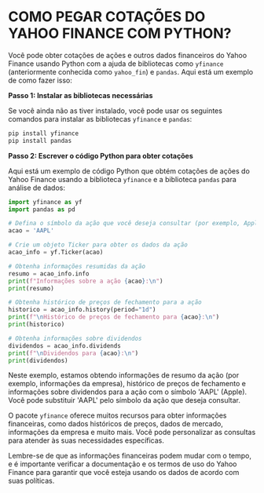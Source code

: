 # COMO PEGAR COTAÇÕES DO YAHOO FINANCE COM PYTHON?
Você pode obter cotações de ações e outros dados financeiros do Yahoo Finance usando Python com a ajuda de bibliotecas como `yfinance` (anteriormente conhecida como `yahoo_fin`) e `pandas`. Aqui está um exemplo de como fazer isso:

**Passo 1: Instalar as bibliotecas necessárias**

Se você ainda não as tiver instalado, você pode usar os seguintes comandos para instalar as bibliotecas `yfinance` e `pandas`:

```bash
pip install yfinance
pip install pandas
```

**Passo 2: Escrever o código Python para obter cotações**

Aqui está um exemplo de código Python que obtém cotações de ações do Yahoo Finance usando a biblioteca `yfinance` e a biblioteca `pandas` para análise de dados:

```python
import yfinance as yf
import pandas as pd

# Defina o símbolo da ação que você deseja consultar (por exemplo, Apple)
acao = 'AAPL'

# Crie um objeto Ticker para obter os dados da ação
acao_info = yf.Ticker(acao)

# Obtenha informações resumidas da ação
resumo = acao_info.info
print(f"Informações sobre a ação {acao}:\n")
print(resumo)

# Obtenha histórico de preços de fechamento para a ação
historico = acao_info.history(period="1d")
print(f"\nHistórico de preços de fechamento para {acao}:\n")
print(historico)

# Obtenha informações sobre dividendos
dividendos = acao_info.dividends
print(f"\nDividendos para {acao}:\n")
print(dividendos)
```

Neste exemplo, estamos obtendo informações de resumo da ação (por exemplo, informações da empresa), histórico de preços de fechamento e informações sobre dividendos para a ação com o símbolo 'AAPL' (Apple). Você pode substituir 'AAPL' pelo símbolo da ação que deseja consultar.

O pacote `yfinance` oferece muitos recursos para obter informações financeiras, como dados históricos de preços, dados de mercado, informações da empresa e muito mais. Você pode personalizar as consultas para atender às suas necessidades específicas.

Lembre-se de que as informações financeiras podem mudar com o tempo, e é importante verificar a documentação e os termos de uso do Yahoo Finance para garantir que você esteja usando os dados de acordo com suas políticas.